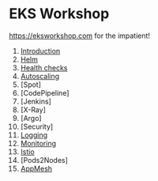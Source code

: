 # EKS Workshop

https://eksworkshop.com for the impatient!

1. [Introduction](Introduction.md)
2. [Helm](Helm.md)
3. [Health checks](HealthChecks.md)
4. [Autoscaling](Autoscaling.md)
5. [Spot]
6. [CodePipeline]
7. [Jenkins]
8. [X-Ray]
9. [Argo]
10. [Security]
11. [Logging](Logging.md)
12. [Monitoring](Monitoring.md)
13. [Istio](Istio.md)
14. [Pods2Nodes]
15. [AppMesh](AppMesh.md)